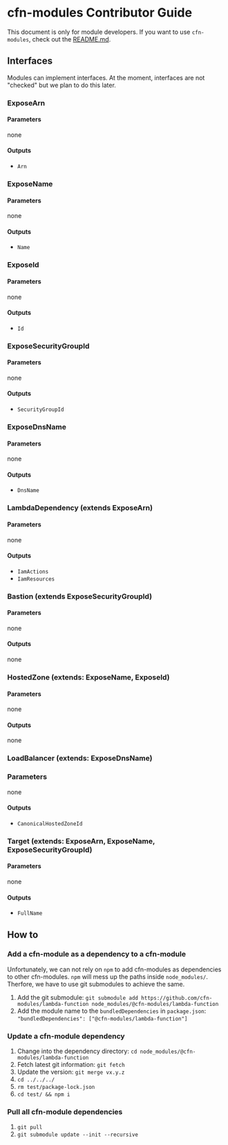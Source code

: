 # cfn-modules Contributor Guide
This document is only for module developers. If you want to use `cfn-modules`, check out the [README.md](./README.md).

## Interfaces
Modules can implement interfaces. At the moment, interfaces are not "checked" but we plan to do this later.

### ExposeArn

#### Parameters
none

#### Outputs
* `Arn`

### ExposeName

#### Parameters
none

#### Outputs
* `Name`

### ExposeId

#### Parameters
none

#### Outputs
* `Id`

### ExposeSecurityGroupId

#### Parameters
none

#### Outputs
* `SecurityGroupId`

### ExposeDnsName

#### Parameters
none

#### Outputs
* `DnsName`

### LambdaDependency (extends ExposeArn)

#### Parameters
none

#### Outputs
* `IamActions`
* `IamResources`

### Bastion (extends ExposeSecurityGroupId)

#### Parameters
none

#### Outputs
none

### HostedZone (extends: ExposeName, ExposeId)

#### Parameters
none

#### Outputs
none

### LoadBalancer (extends: ExposeDnsName)

### Parameters
none

#### Outputs
* `CanonicalHostedZoneId`

### Target (extends: ExposeArn, ExposeName, ExposeSecurityGroupId)

#### Parameters
none

#### Outputs
* `FullName`


## How to

### Add a cfn-module as a dependency to a cfn-module

Unfortunately, we can not rely on `npm` to add cfn-modules as dependencies to other cfn-modules. `npm` will mess up the paths inside `node_modules/`. Therfore, we have to use git submodules to achieve the same.

1. Add the git submodule: `git submodule add https://github.com/cfn-modules/lambda-function node_modules/@cfn-modules/lambda-function`
2. Add the module name to the `bundledDependencies` in `package.json`: `"bundledDependencies": ["@cfn-modules/lambda-function"]`

### Update a cfn-module dependency

1. Change into the dependency directory: `cd node_modules/@cfn-modules/lambda-function`
2. Fetch latest git information: `git fetch`
3. Update the version: `git merge vx.y.z`
4. `cd ../../../`
4. `rm test/package-lock.json`
5. `cd test/ && npm i`

### Pull all cfn-module dependencies

1. `git pull`
2. `git submodule update --init --recursive`
